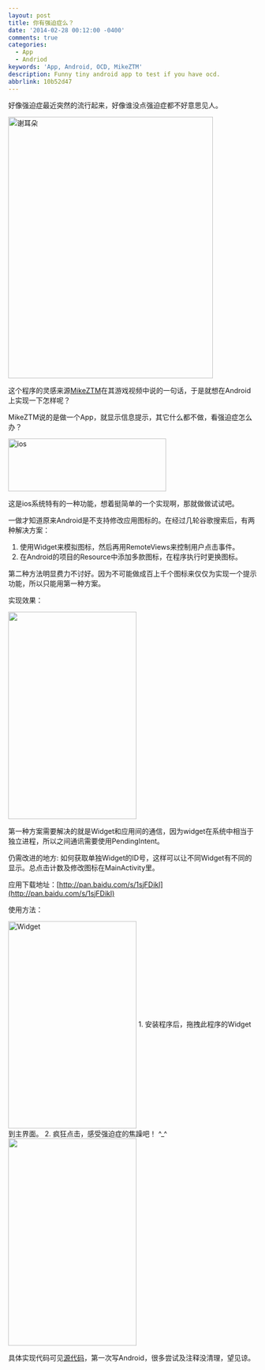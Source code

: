 ```yaml
---
layout: post
title: 你有强迫症么？
date: '2014-02-28 00:12:00 -0400'
comments: true
categories:
  - App
  - Andriod
keywords: 'App, Android, OCD, MikeZTM'
description: Funny tiny android app to test if you have ocd.
abbrlink: 10b52d47
---
```

好像强迫症最近突然的流行起来，好像谁没点强迫症都不好意思见人。

<img src="http://images.cnitblog.com/blog/605265/201402/272253582995159.jpg" alt="谢耳朵" height="530" width="415" align="absmiddle" /> 

这个程序的灵感来源[MikeZTM](http://www.bilibili.tv/video/av984435/)在其游戏视频中说的一句话，于是就想在Android上实现一下怎样呢？

MikeZTM说的是做一个App，就显示信息提示，其它什么都不做，看强迫症怎么办？
<!-- more -->

<img src="http://images.cnitblog.com/blog/605265/201402/272304084071686.jpg" alt="ios" height="107" width="320" align="absmiddle" /> 

这是ios系统特有的一种功能，想着挺简单的一个实现啊，那就做做试试吧。

一做才知道原来Android是不支持修改应用图标的。在经过几轮谷歌搜索后，有两种解决方案：
1. 使用Widget来模拟图标，然后再用RemoteViews来控制用户点击事件。
2. 在Android的项目的Resource中添加多款图标，在程序执行时更换图标。

第二种方法明显费力不讨好。因为不可能做成百上千个图标来仅仅为实现一个提示功能，所以只能用第一种方案。

实现效果：

<img src="http://images.cnitblog.com/blog/605265/201402/272325102973466.png" alt="" height="420" width="260" align="absmiddle" /> 

第一种方案需要解决的就是Widget和应用间的通信，因为widget在系统中相当于独立进程，所以之间通讯需要使用PendingIntent。

仍需改进的地方: 如何获取单独Widget的ID号，这样可以让不同Widget有不同的显示。总点击计数及修改图标在MainActivity里。

应用下载地址：[http://pan.baidu.com/s/1sjFDikl](http://pan.baidu.com/s/1sjFDikl)

使用方法：

<img src="http://images.cnitblog.com/blog/605265/201402/272323445937216.png" alt="Widget" height="420" width="260" align="absmiddle" /> 
1. 安装程序后，拖拽此程序的Widget到主界面。
2. 疯狂点击，感受强迫症的焦躁吧！ ^_^

<img src="http://images.cnitblog.com/blog/605265/201402/272317242935234.png" alt="" height="420" width="260" align="absmiddle" /> 

具体实现代码可见[源代码](https://github.com/NoahDragon/do-you-have-ocd)，第一次写Android，很多尝试及注释没清理，望见谅。
